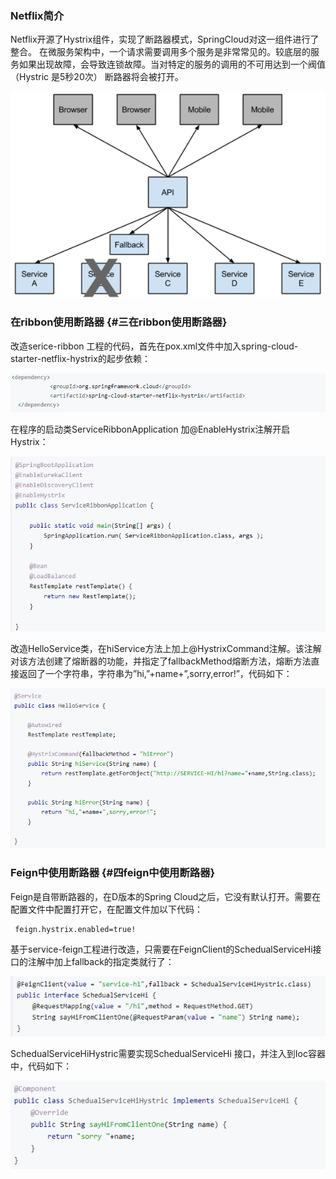 ### **Netflix简介**

Netflix开源了Hystrix组件，实现了断路器模式，SpringCloud对这一组件进行了整合。 在微服务架构中，一个请求需要调用多个服务是非常常见的。较底层的服务如果出现故障，会导致连锁故障。当对特定的服务的调用的不可用达到一个阀值（Hystric 是5秒20次） 断路器将会被打开。

![](/assets/import15.png)

### 在ribbon使用断路器 {#三在ribbon使用断路器}

改造serice-ribbon 工程的代码，首先在pox.xml文件中加入spring-cloud-starter-netflix-hystrix的起步依赖：

![](/assets/import17.png)

在程序的启动类ServiceRibbonApplication 加@EnableHystrix注解开启Hystrix：

![](/assets/import18.png)

改造HelloService类，在hiService方法上加上@HystrixCommand注解。该注解对该方法创建了熔断器的功能，并指定了fallbackMethod熔断方法，熔断方法直接返回了一个字符串，字符串为”hi,”+name+”,sorry,error!”，代码如下：

![](/assets/impor19t.png)

### Feign中使用断路器 {#四feign中使用断路器}

Feign是自带断路器的，在D版本的Spring Cloud之后，它没有默认打开。需要在配置文件中配置打开它，在配置文件加以下代码：

```
 feign.hystrix.enabled=true!
```

基于service-feign工程进行改造，只需要在FeignClient的SchedualServiceHi接口的注解中加上fallback的指定类就行了：

![](/assets/import21.png)

SchedualServiceHiHystric需要实现SchedualServiceHi 接口，并注入到Ioc容器中，代码如下：

![](/assets/import22.png)













